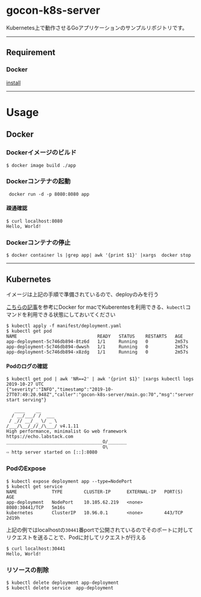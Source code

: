 # gocon-k8s-server
Kubernetes上で動作させるGoアプリケーションのサンプルリポジトリです。

------------------

## Requirement

### Docker
[install](https://docs.docker.com/v17.09/engine/installation/#docker-cloud)

------------------

# Usage 

## Docker

### Dockerイメージのビルド

```cassandraql
$ docker image build ./app
```

### Dockerコンテナの起動
```cassandraql
 docker run -d -p 8080:8080 app 
```

#### 疎通確認
```cassandraql
$ curl localhost:8080
Hello, World!   
```

### Dockerコンテナの停止
```cassandraql
$ docker container ls |grep app| awk '{print $1}' |xargs  docker stop
```
------------------
## Kubernetes 
イメージは上記の手順で準備されているので、deployのみを行う

[こちらの記事](http://sagantaf.hatenablog.com/entry/2019/07/27/210008)を参考にDocker for macでKuberentesを利用できる、`kubectl`コマンドを利用できる状態にしておいてください

```cassandraql
$ kubectl apply -f manifest/deployment.yaml
$ kubectl get pod
NAME                              READY   STATUS    RESTARTS   AGE
app-deployment-5c746db894-8tz6d   1/1     Running   0          2m57s
app-deployment-5c746db894-dwwsh   1/1     Running   0          2m57s
app-deployment-5c746db894-x8zdg   1/1     Running   0          2m57s

```

#### Podのログの確認
```cassandraql
$ kubectl get pod | awk 'NR==2' | awk '{print $1}' |xargs kubectl logs
2019-10-27 UTC
{"severity":"INFO","timestamp":"2019-10-27T07:49:20.948Z","caller":"gocon-k8s-server/main.go:70","msg":"server start serving"}

   ____    __
  / __/___/ /  ___
 / _// __/ _ \/ _ \
/___/\__/_//_/\___/ v4.1.11
High performance, minimalist Go web framework
https://echo.labstack.com
____________________________________O/_______
                                    O\
⇨ http server started on [::]:8080

```

### PodのExpose
```cassandraql
$ kubectl expose deployment app --type=NodePort
$ kubectl get service
NAME             TYPE        CLUSTER-IP      EXTERNAL-IP   PORT(S)          AGE
app-deployment   NodePort    10.105.62.219   <none>        8080:30441/TCP   5m16s
kubernetes       ClusterIP   10.96.0.1       <none>        443/TCP          2d19h
```

上記の例ではlocalhostの`30441`番portで公開されているのでそのポートに対してリクエストを送ることで、Podに対してリクエストが行える

```cassandraql
$ curl localhost:30441
Hello, World!
```


### リソースの削除
```cassandraql
$ kubectl delete deployment app-deployment
$ kubectl delete service  app-deployment
```
